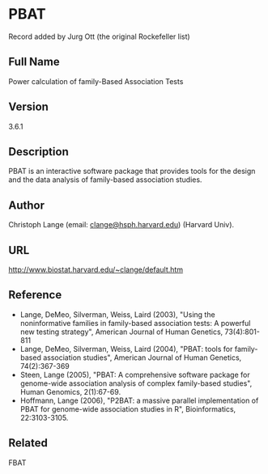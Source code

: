 # PBAT
Record added by Jurg Ott (the original Rockefeller list)

## Full Name
Power calculation of family-Based Association Tests

## Version
3.6.1

## Description
PBAT is an interactive software package that provides tools for the design and the data analysis of family-based association studies.

## Author
Christoph Lange (email: clange@hsph.harvard.edu) (Harvard Univ).

## URL
http://www.biostat.harvard.edu/~clange/default.htm

## Reference
* Lange, DeMeo, Silverman, Weiss, Laird (2003), "Using the noninformative families in family-based association tests: A powerful new testing strategy", American Journal of Human Genetics, 73(4):801-811
* Lange, DeMeo, Silverman, Weiss, Laird (2004), "PBAT: tools for family-based association studies", American Journal of Human Genetics, 74(2):367-369
* Steen, Lange (2005), "PBAT: A comprehensive software package for genome-wide association analysis of complex family-based studies", Human Genomics, 2(1):67-69.
* Hoffmann, Lange (2006), "P2BAT: a massive parallel implementation of PBAT for genome-wide association studies in R", Bioinformatics, 22:3103-3105.

## Related
FBAT